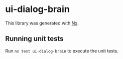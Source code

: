 # ui-dialog-brain

This library was generated with [Nx](https://nx.dev).

## Running unit tests

Run `nx test ui-dialog-brain` to execute the unit tests.
